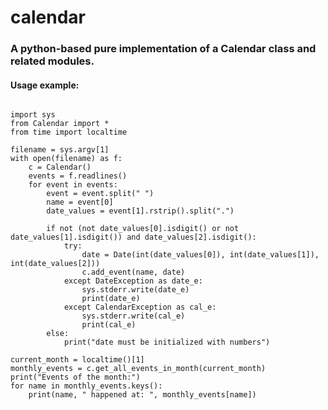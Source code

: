 # calendar
### A python-based pure implementation of a Calendar class and related modules.

#### Usage example:
<pre><code>
import sys
from Calendar import *
from time import localtime

filename = sys.argv[1]
with open(filename) as f:
    c = Calendar()
    events = f.readlines()
    for event in events:
        event = event.split(" ")
        name = event[0]
        date_values = event[1].rstrip().split(".")

        if not (not date_values[0].isdigit() or not date_values[1].isdigit()) and date_values[2].isdigit():
            try:
                date = Date(int(date_values[0]), int(date_values[1]), int(date_values[2]))
                c.add_event(name, date)
            except DateException as date_e:
                sys.stderr.write(date_e)
                print(date_e)
            except CalendarException as cal_e:
                sys.stderr.write(cal_e)
                print(cal_e)
        else:
            print("date must be initialized with numbers")

current_month = localtime()[1]
monthly_events = c.get_all_events_in_month(current_month)
print("Events of the month:")
for name in monthly_events.keys():
    print(name, " happened at: ", monthly_events[name])
 </code></pre>
